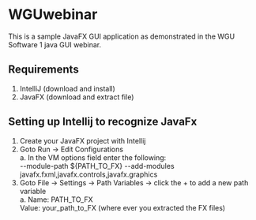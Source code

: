 # WGUwebinar
This is a sample JavaFX GUI application as demonstrated in the WGU Software 1 java GUI webinar.


## Requirements
1. IntelliJ (download and install)
2. JavaFX  (download and extract file)

## Setting up Intellij to recognize JavaFx
1. Create your JavaFX project with Intellij
2. Goto Run -> Edit Configurations  
    a. In the VM options field enter the following:  
    --module-path ${PATH_TO_FX} --add-modules javafx.fxml,javafx.controls,javafx.graphics
3. Goto File -> Settings -> Path Variables -> click the + to add a new path variable  
    a. Name: PATH_TO_FX  
       Value: your_path_to_FX (where ever you extracted the FX files)
